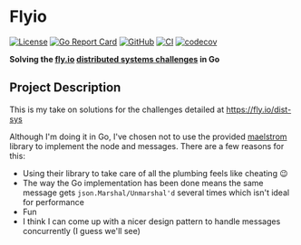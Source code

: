 # Flyio

[![License](https://img.shields.io/github/license/FollowTheProcess/flyio)](https://github.com/FollowTheProcess/flyio)
[![Go Report Card](https://goreportcard.com/badge/github.com/FollowTheProcess/flyio)](https://goreportcard.com/report/github.com/FollowTheProcess/flyio)
[![GitHub](https://img.shields.io/github/v/release/FollowTheProcess/flyio?logo=github&sort=semver)](https://github.com/FollowTheProcess/flyio)
[![CI](https://github.com/FollowTheProcess/flyio/workflows/CI/badge.svg)](https://github.com/FollowTheProcess/flyio/actions?query=workflow%3ACI)
[![codecov](https://codecov.io/gh/FollowTheProcess/flyio/branch/main/graph/badge.svg)](https://codecov.io/gh/FollowTheProcess/flyio)

**Solving the [fly.io] [distributed systems challenges] in Go**

## Project Description

This is my take on solutions for the challenges detailed at <https://fly.io/dist-sys>

Although I'm doing it in Go, I've chosen not to use the provided [maelstrom] library to implement the node and messages. There are a few reasons for this:

- Using their library to take care of all the plumbing feels like cheating 😉
- The way the Go implementation has been done means the same message gets `json.Marshal/Unmarshal'd` several times which isn't ideal for performance
- Fun
- I think I can come up with a nicer design pattern to handle messages concurrently (I guess we'll see)

[fly.io]: https://fly.io
[distributed systems challenges]: https://fly.io/dist-sys
[maelstrom]: https://github.com/jepsen-io/maelstrom
